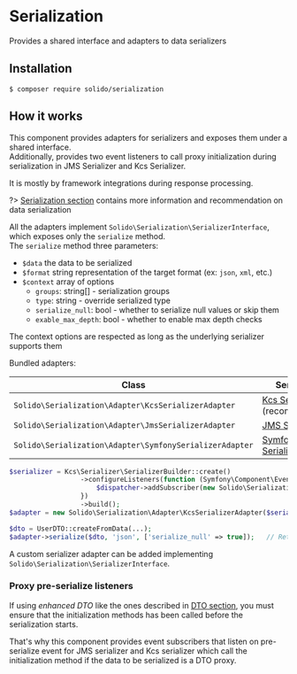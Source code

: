 # Serialization

Provides a shared interface and adapters to data serializers

## Installation

```shell
$ composer require solido/serialization
```

## How it works

This component provides adapters for serializers and exposes them under a shared interface.  
Additionally, provides two event listeners to call proxy initialization during serialization in JMS Serializer and Kcs Serializer.

It is mostly by framework integrations during response processing.

?> [Serialization section](./serialization.md) contains more information and recommendation on data serialization

All the adapters implement `Solido\Serialization\SerializerInterface`, which exposes only the `serialize` method.  
The `serialize` method three parameters:

- `$data` the data to be serialized
- `$format` string representation of the target format (ex: `json`, `xml`, etc.)
- `$context` array of options
  - `groups`: string[] - serialization groups
  - `type`: string - override serialized type
  - `serialize_null`: bool - whether to serialize null values or skip them
  - `exable_max_depth`: bool - whether to enable max depth checks

The context options are respected as long as the underlying serializer supports them

Bundled adapters:

| Class                                                   | Serializer                                                                       |
| ------------------------------------------------------- | -------------------------------------------------------------------------------- |
| `Solido\Serialization\Adapter\KcsSerializerAdapter`     | [Kcs Serializer](https://alekitto.github.io/serializer/) (recommended)           |
| `Solido\Serialization\Adapter\JmsSerializerAdapter`     | [JMS Serializer](https://jmsyst.com/libs/serializer)                             |
| `Solido\Serialization\Adapter\SymfonySerializerAdapter` | [Symfony Serializer](https://symfony.com/doc/current/components/serializer.html) |

```php
$serializer = Kcs\Serializer\SerializerBuilder::create()
                  ->configureListeners(function (Symfony\Component\EventDispatcher\EventDispatcherInterface $dispatcher) {
                      $dispatcher->addSubscriber(new Solido\Serialization\DTO\KcsSerializerProxySubscriber());
                  })
                  ->build();
$adapter = new Solido\Serialization\Adapter\KcsSerializerAdapter($serializer);

$dto = UserDTO::createFromData(...);
$adapter->serialize($dto, 'json', ['serialize_null' => true]);   // Returns a JSON string
```

A custom serializer adapter can be added implementing `Solido\Serialization\SerializerInterface`.

### Proxy pre-serialize listeners

If using _enhanced DTO_ like the ones described in [DTO section](./dto.md?id=dto-extensions), you must ensure that the
initialization methods has been called before the serialization starts.

That's why this component provides event subscribers that listen on pre-serialize event for JMS serializer
and Kcs serializer which call the initialization method if the data to be serialized is a DTO proxy.
